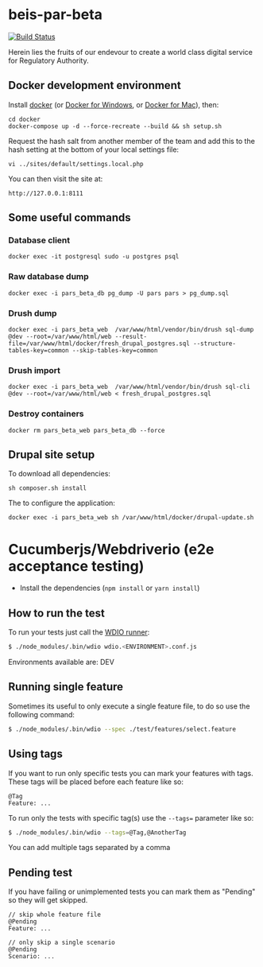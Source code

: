 # beis-par-beta

[![Build Status](https://travis-ci.org/TransformCore/beis-par-beta.svg?branch=master)](https://travis-ci.org/TransformCore/beis-par-beta)

Herein lies the fruits of our endevour to create a world class digital service for Regulatory Authority.

## Docker development environment

Install [docker](https://docs.docker.com/engine/installation/linux/ubuntu/) (or [Docker for Windows](https://docs.docker.com/docker-for-windows/install/), or [Docker for Mac](https://docs.docker.com/docker-for-mac/install/)), then:

    cd docker
    docker-compose up -d --force-recreate --build && sh setup.sh
	
Request the hash salt from another member of the team and add this to the hash setting at the bottom of your local settings file:

    vi ../sites/default/settings.local.php
    
You can then visit the site at:

    http://127.0.0.1:8111
    
## Some useful commands

### Database client

    docker exec -it postgresql sudo -u postgres psql
    
### Raw database dump

    docker exec -i pars_beta_db pg_dump -U pars pars > pg_dump.sql
    
### Drush dump

    docker exec -i pars_beta_web  /var/www/html/vendor/bin/drush sql-dump @dev --root=/var/www/html/web --result-file=/var/www/html/docker/fresh_drupal_postgres.sql --structure-tables-key=common --skip-tables-key=common
    
### Drush import

    docker exec -i pars_beta_web  /var/www/html/vendor/bin/drush sql-cli @dev --root=/var/www/html/web < fresh_drupal_postgres.sql

### Destroy containers

    docker rm pars_beta_web pars_beta_db --force

## Drupal site setup

To download all dependencies:

    sh composer.sh install
    
The to configure the application:

    docker exec -i pars_beta_web sh /var/www/html/docker/drupal-update.sh


# Cucumberjs/Webdriverio (e2e acceptance testing)

* Install the dependencies (`npm install` or `yarn install`)

## How to run the test

To run your tests just call the [WDIO runner](http://webdriver.io/guide/testrunner/gettingstarted.html):

```sh
$ ./node_modules/.bin/wdio wdio.<ENVIRONMENT>.conf.js
```

Environments available are: DEV

## Running single feature
Sometimes its useful to only execute a single feature file, to do so use the following command:

```sh
$ ./node_modules/.bin/wdio --spec ./test/features/select.feature
```

## Using tags

If you want to run only specific tests you can mark your features with tags. These tags will be placed before each feature like so:

```gherkin
@Tag
Feature: ...
```

To run only the tests with specific tag(s) use the `--tags=` parameter like so:

```sh
$ ./node_modules/.bin/wdio --tags=@Tag,@AnotherTag
```

You can add multiple tags separated by a comma

## Pending test

If you have failing or unimplemented tests you can mark them as "Pending" so they will get skipped.

```gherkin
// skip whole feature file
@Pending
Feature: ...

// only skip a single scenario
@Pending
Scenario: ...
```